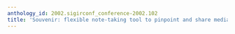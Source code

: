 ```yaml
---
anthology_id: 2002.sigirconf_conference-2002.102
title: 'Souvenir: flexible note-taking tool to pinpoint and share media highlights'
---
```


